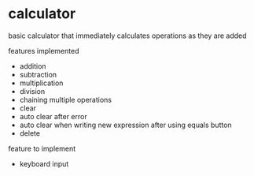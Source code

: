 # calculator
basic calculator that immediately calculates operations as they are added

features implemented
- addition
- subtraction
- multiplication
- division
- chaining multiple operations
- clear
- auto clear after error
- auto clear when writing new expression after using equals button
- delete

feature to implement
- keyboard input